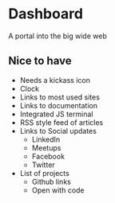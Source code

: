 # Dashboard

A portal into the big wide web

## Nice to have

- Needs a kickass icon
- Clock
- Links to most used sites
- Links to documentation
- Integrated JS terminal
- RSS style feed of articles
- Links to Social updates
  - LinkedIn
  - Meetups
  - Facebook
  - Twitter
- List of projects
  - Github links
  - Open with code

